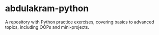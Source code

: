 # abdulakram-python
A repository with Python practice exercises, covering basics to advanced topics, including OOPs and mini-projects.
